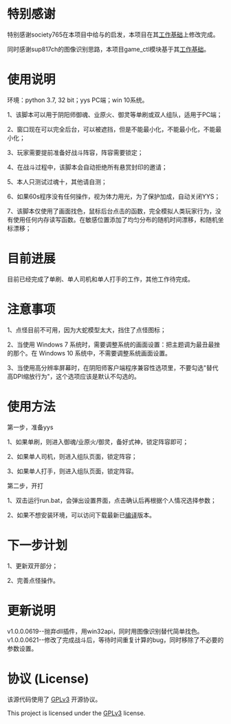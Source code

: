 # 特别感谢
特别感谢society765在本项目中给与的启发，本项目在其[工作基础](https://github.com/society765/yys-auto-yuhun)上修改完成。

同时感谢sup817ch的图像识别思路，本项目game_ctl模块基于其[工作基础](https://github.com/sup817ch/AutoOnmyoji)。

# 使用说明

环境：python 3.7, 32 bit；yys PC端；win 10系统。

1、该脚本可以用于阴阳师御魂、业原火、御灵等单刷或双人组队，适用于PC端；

2、窗口现在可以完全后台，可以被遮挡，但是不能最小化，不能最小化，不能最小化；

3、玩家需要提前准备好战斗阵容，阵容需要锁定；

4、在战斗过程中，该脚本会自动拒绝所有悬赏封印的邀请；

5、本人只测试过魂十，其他请自测；

6、如果60s程序没有任何操作，视为体力用光，为了保护加成，自动关闭YYS；

7、该脚本仅使用了画面找色，鼠标后台点击的函数，完全模拟人类玩家行为，没有使用任何内存读写函数。在敏感位置添加了均匀分布的随机时间漂移，和随机坐标漂移；

# 目前进展
目前已经完成了单刷、单人司机和单人打手的工作，其他工作待完成。

# 注意事项
1、点怪目前不可用，因为大蛇模型太大，挡住了点怪图标；

2、当使用 Windows 7 系统时，需要调整系统的画面设置：把主题调为最丑最挫的那个。在 Windows 10 系统中，不需要调整系统画面设置。

3、当使用高分辨率屏幕时，在阴阳师客户端程序兼容性选项里，不要勾选"替代高DPI缩放行为"，这个选项应该是默认不勾选的。

# 使用方法

第一步，准备yys

1、如果单刷，则进入御魂/业原火/御灵，备好式神，锁定阵容即可；

2、如果单人司机，则进入组队页面，锁定阵容；

3、如果单人打手，则进入组队页面，锁定阵容。

第二步，开打

1、双击运行run.bat，会弹出设置界面，点击确认后再根据个人情况选择参数；

2、如果不想安装环境，可以访问下载最新已[编译](https://github.com/AcademicDog/onmyoji_bot/releases)版本。

# 下一步计划
1、更新双开部分；

2、完善点怪操作。

# 更新说明
v1.0.0.0619--抛弃dll插件，用win32api，同时用图像识别替代简单找色。
v1.0.0.0621--修改了完成战斗后，等待时间重复计算的bug，同时移除了不必要的参数设置。

# 协议 (License)

该源代码使用了 [GPLv3](https://www.gnu.org/licenses/gpl-3.0.html) 开源协议。

This project is licensed under the [GPLv3](https://www.gnu.org/licenses/gpl-3.0.html) license.